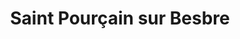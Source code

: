 ---
title: Saint Pourçain sur Besbre
url: /saint-pourcain-sur-besbre/
latitude: 46.484
longitude: 3.62
---